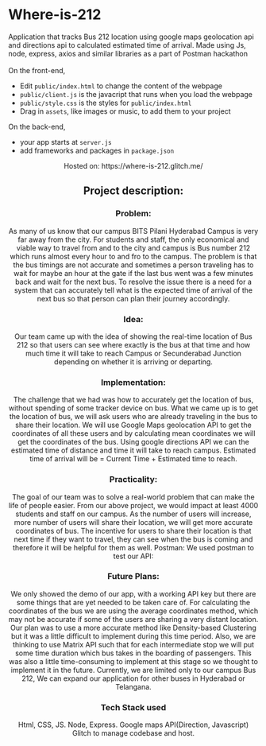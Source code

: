 # Where-is-212
Application that tracks Bus 212 location using google maps geolocation api and directions api to calculated estimated time of arrival. Made using Js, node, express, axios and similar libraries as a part of Postman hackathon <br><br>
On the front-end,

- Edit `public/index.html` to change the content of the webpage
- `public/client.js` is the javacript that runs when you load the webpage
- `public/style.css` is the styles for `public/index.html`
- Drag in `assets`, like images or music, to add them to your project

On the back-end,

- your app starts at `server.js`
- add frameworks and packages in `package.json`

<center>
Hosted on: https://where-is-212.glitch.me/

## Project description:


### Problem:

As many of us know that our campus BITS Pilani Hyderabad Campus is very far away from the city. For students and staff, the only economical and viable way to travel from and to the city and campus is Bus number 212 which runs almost every hour to and fro to the campus.
The problem is that the bus timings are not accurate and sometimes a person traveling has to wait for maybe an hour at the gate if the last bus went was a few minutes back and wait for the next bus.
To resolve the issue there is a need for a system that can accurately tell what is the expected time of arrival of the next bus so that person can plan their journey accordingly. 

### Idea:

Our team came up with the idea of showing the real-time location of Bus 212 so that users can see where exactly is the bus at that time and how much time it will take to reach Campus or Secunderabad Junction depending on whether it is arriving or departing.


### Implementation:

The challenge that we had was how to accurately get the location of bus, without spending of some tracker device on bus.
What we came up is to get the location of bus, we will ask users who are already traveling in the bus to share their location. We will use Google Maps geolocation API to get the coordinates of all these users and by calculating mean coordinates we will get the coordinates of the bus. Using google directions API we can the estimated time of distance and time it will take to reach campus.
Estimated time of arrival will be = Current Time + Estimated time to reach.

### Practicality:

The goal of our team was to solve a real-world problem that can make the life of people easier. From our above project, we would impact at least 4000 students and staff on our campus. As the number of users will increase, more number of users will share their location, we will get more accurate coordinates of bus. The incentive for users to share their location is that next time if they want to travel, they can see when the bus is coming and therefore it will be helpful for them as well.
Postman:
We used postman to test our API: 


### Future Plans:

We only showed the demo of our app, with a working API key but there are some things that are yet needed to be taken care of. For calculating the coordinates of the bus we are using the average coordinates method, which may not be accurate if some of the users are sharing a very distant location. Our plan was to use a more accurate method like Density-based Clustering but it was a little difficult to implement during this time period. Also, we are thinking to use Matrix API such that for each intermediate stop we will put some time duration which bus takes in the boarding of passengers. This was also a little time-consuming to implement at this stage so we thought to implement it in the future.
Currently, we are limited only to our campus Bus 212, We can expand our application for other buses in Hyderabad or Telangana. 
### Tech Stack used 

Html, CSS, JS.
Node, Express.
Google maps API(Direction, Javascript)
Glitch to manage codebase and host.

